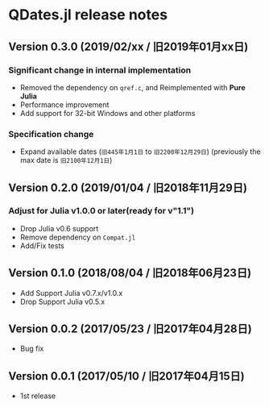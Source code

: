 QDates.jl release notes
=======================

Version 0.3.0 (2019/02/xx / 旧2019年01月xx日)
---------------------------------------------

### Significant change in internal implementation

+ Removed the dependency on `qref.c`, and Reimplemented with **Pure Julia**
+ Performance improvement
+ Add support for 32-bit Windows and other platforms

### Specification change

+ Expand available dates (`旧445年1月1日` to `旧2200年12月29日`) (previously the max date is `旧2100年12月1日`)

Version 0.2.0 (2019/01/04 / 旧2018年11月29日)
---------------------------------------------

### Adjust for Julia v1.0.0 or later(ready for v"1.1")

+ Drop Julia v0.6 support
+ Remove dependency on `Compat.jl`
+ Add/Fix tests


Version 0.1.0 (2018/08/04 / 旧2018年06月23日)
---------------------------------------------

+ Add Support Julia v0.7.x/v1.0.x
+ Drop Support Julia v0.5.x


Version 0.0.2 (2017/05/23 / 旧2017年04月28日)
---------------------------------------------

* Bug fix


Version 0.0.1 (2017/05/10 / 旧2017年04月15日)
---------------------------------------------

* 1st release
